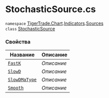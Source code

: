 
# StochasticSource.cs
`namespace` [TigerTrade.Chart](../../../../../TigerTrade.Chart.md).[Indicators](../../../../../TigerTrade.Chart/Indicators.md).[Sources](../../../../../TigerTrade.Chart/Indicators/Sources.md)  
    `class` [StochasticSource](../../StochasticSource.cs.md)

### Свойства
| Название | Описание |
| --- | --- |
| [`FastK`](./Свойства/FastK.md) | *Описание* |
| [`SlowD`](./Свойства/SlowD.md) | *Описание* |
| [`SlowDMaType`](./Свойства/SlowDMaType.md) | *Описание* |
| [`Smooth`](./Свойства/Smooth.md) | *Описание* |
